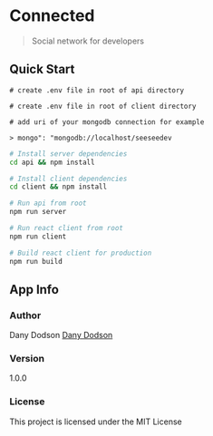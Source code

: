 # Connected

> Social network for developers

## Quick Start

```
# create .env file in root of api directory

# create .env file in root of client directory

# add uri of your mongodb connection for example

> mongo": "mongodb://localhost/seeseedev

```

```bash
# Install server dependencies
cd api && npm install

# Install client dependencies
cd client && npm install

# Run api from root
npm run server

# Run react client from root
npm run client

# Build react client for production
npm run build
```

## App Info

### Author

Dany Dodson
[Dany Dodson](http://www.google.com)

### Version

1.0.0

### License

This project is licensed under the MIT License
